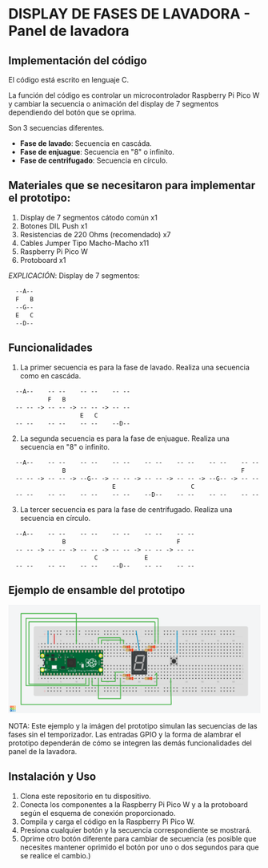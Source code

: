 # DISPLAY DE FASES DE LAVADORA - Panel de lavadora

## Implementación del código
El código está escrito en lenguaje C.

La función del código es controlar un microcontrolador Raspberry Pi Pico W y cambiar la secuencia o animación del display de 7 segmentos dependiendo del botón que se oprima.

Son 3 secuencias diferentes.
- **Fase de lavado**: Secuencia en cascáda.
- **Fase de enjuague**: Secuencia en "8" o infinito.
- **Fase de centrifugado**: Secuencia en círculo.

## Materiales que se necesitaron para implementar el prototipo:
1. Display de 7 segmentos cátodo común x1
2. Botones DIL Push x1
3. Resistencias de 220 Ohms (recomendado) x7
4. Cables Jumper Tipo Macho-Macho x11
5. Raspberry Pi Pico W
6. Protoboard x1

*EXPLICACIÓN*:
Display de 7 segmentos:
```
  --A--
  F   B
  --G--
  E   C
  --D--
```

## Funcionalidades

1. La primer secuencia es para la fase de lavado. Realiza una secuencia como en cascáda.
```
  --A--    -- --    -- --    -- --
           F   B
  -- -- -> -- -- -> -- -- -> -- --
                    E   C
  -- --    -- --    -- --    --D--
```
2. La segunda secuencia es para la fase de enjuague. Realiza una secuencia en "8" o infinito.
```
  --A--    -- --    -- --    -- --    -- --    -- --    -- --    -- --
               B                                                 F
  -- -- -> -- -- -> --G-- -> -- -- -> -- -- -> -- -- -> --G-- -> -- --
                             E                     C
  -- --    -- --    -- --    -- --    --D--    -- --    -- --    -- --
```
3. La tercer secuencia es para la fase de centrifugado. Realiza una secuencia en círculo.
```
  --A--    -- --    -- --    -- --    -- --    -- --
               B                               F
  -- -- -> -- -- -> -- -- -> -- -- -> -- -- -> -- --
                        C             E
  -- --    -- --    -- --    --D--    -- --    -- --
```
## Ejemplo de ensamble del prototipo

![imagen_prototipo](DisplayFasesPrototipo.png)

NOTA: Este ejemplo y la imágen del prototipo simulan las secuencias de las fases sin el temporizador. Las entradas GPIO y la forma de alambrar el prototipo dependerán de cómo se integren las demás funcionalidades del panel de la lavadora.

## Instalación y Uso

1. Clona este repositorio en tu dispositivo.
2. Conecta los componentes a la Raspberry Pi Pico W y a la protoboard según el esquema de conexión proporcionado.
3. Compila y carga el código en la Raspberry Pi Pico W.
4. Presiona cualquier botón y la secuencia correspondiente se mostrará.
5. Oprime otro botón diferente para cambiar de secuencia (es posible que necesites mantener oprimido el botón por uno o dos segundos para que se realice el cambio.)